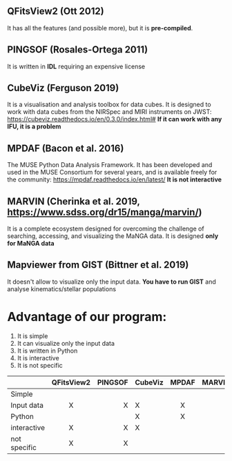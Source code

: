 ## QFitsView2 (Ott 2012)

It has all the features (and possible more), but it is **pre-compiled**.

## PINGSOF (Rosales-Ortega 2011)

It is written in **IDL** requiring an expensive license

## CubeViz (Ferguson 2019)

It is a visualisation and analysis toolbox for data cubes. It is designed to work with data cubes from the NIRSpec and MIRI instruments on JWST: https://cubeviz.readthedocs.io/en/0.3.0/index.html#
**If it can work with any IFU, it is a problem**

## MPDAF (Bacon et al. 2016)

The MUSE Python Data Analysis Framework. It has been developed and used in the MUSE Consortium for several years, and is available freely for the community: https://mpdaf.readthedocs.io/en/latest/
**It is not interactive**

## MARVIN (Cherinka et al. 2019, https://www.sdss.org/dr15/manga/marvin/)

It is a complete ecosystem designed for overcoming the challenge of searching, accessing, and visualizing the MaNGA data.  It is designed **only for MaNGA data**

## Mapviewer  from GIST (Bittner et al. 2019)

It doesn't allow to visualize only the input data. **You have to run GIST** and analyse kinematics/stellar populations



# Advantage of our program:

1. It is simple  
2. It can visualize only the input data
3. It is written in Python 
4. It is interactive 
5. It is not specific 



|              | QFitsView2 |   PINGSOF  |   CubeViz  |    MPDAF   |   MARVIN   |  Mapviewer |
|--------------|:----------:|-----------:|------------|:----------:|-----------:|-----------:|
| Simple       |            |            |            |            |            |            |
| Input data   |     X      |     X      |     X      |      X     |     X      |            |
| Python       |            |            |     X      |      X     |            |     X      |
| interactive  |     X      |     X      |     X      |            |     X      |     X      |
| not specific |     X      |     X      |            |            |            |     X      |




